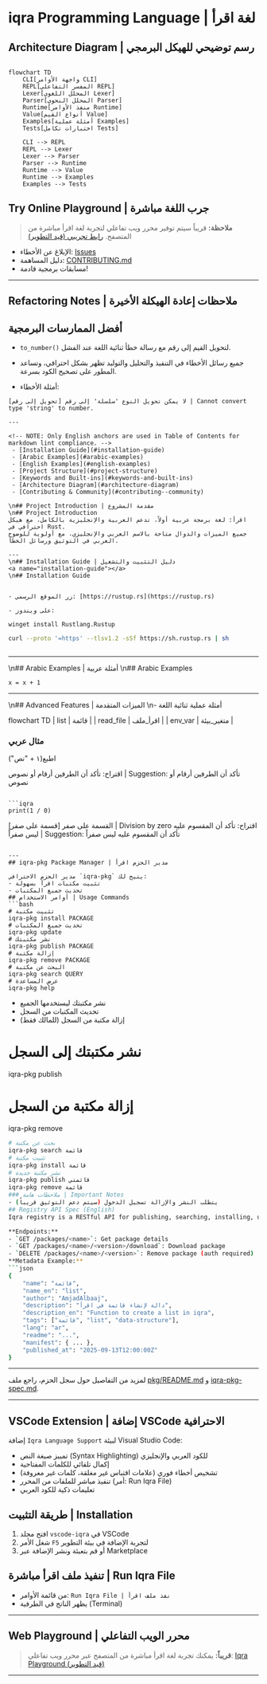 # iqra Programming Language | لغة اقرأ

## Architecture Diagram | رسم توضيحي للهيكل البرمجي

```mermaid

flowchart TD
    CLI[واجهة الأوامر CLI]
    REPL[المفسر التفاعلي REPL]
    Lexer[المحلل اللغوي Lexer]
    Parser[المحلل النحوي Parser]
    Runtime[منفذ الأوامر Runtime]
    Value[أنواع القيم Value]
    Examples[أمثلة عملية Examples]
    Tests[اختبارات تكامل Tests]

    CLI --> REPL
    REPL --> Lexer
    Lexer --> Parser
    Parser --> Runtime
    Runtime --> Value
    Runtime --> Examples
    Examples --> Tests
```

## Try Online Playground | جرب اللغة مباشرة

> **ملاحظة:** قريباً سيتم توفير محرر ويب تفاعلي لتجربة لغة اقرأ مباشرة من المتصفح.
> [رابط تجريبي (قيد التطوير)](https://iqra-playground.example.com)

- الإبلاغ عن الأخطاء: [Issues](https://github.com/AmjadAlbaaj/iqra/issues)
- دليل المساهمة: [CONTRIBUTING.md](CONTRIBUTING.md)
- مسابقات برمجية قادمة!

---

## Refactoring Notes | ملاحظات إعادة الهيكلة الأخيرة

## أفضل الممارسات البرمجية

- `to_number()` لتحويل القيم إلى رقم مع رسالة خطأ ثنائية اللغة عند الفشل.

- جميع رسائل الأخطاء في التنفيذ والتحليل والتوليد تظهر بشكل احترافي، وتساعد المطور على تصحيح الكود بسرعة.
- أمثلة الأخطاء:

```text
[تحويل إلى رقم] لا يمكن تحويل النوع 'سلسلة' إلى رقم | Cannot convert type 'string' to number.

---

<!-- NOTE: Only English anchors are used in Table of Contents for markdown lint compliance. -->
 - [Installation Guide](#installation-guide)
 - [Arabic Examples](#arabic-examples)
 - [English Examples](#english-examples)
 - [Project Structure](#project-structure)
 - [Keywords and Built-ins](#keywords-and-built-ins)
 - [Architecture Diagram](#architecture-diagram)
 - [Contributing & Community](#contributing--community)

\n## Project Introduction | مقدمة المشروع
\n## Project Introduction
اقرأ: لغة برمجة عربية أولاً، تدعم العربية والإنجليزية بالكامل، مع هيكل احترافي في Rust.
جميع الميزات والدوال متاحة بالاسم العربي والإنجليزي، مع أولوية للوضوح العربي في التوثيق ورسائل الخطأ.

---
\n## Installation Guide | دليل التثبيت والتشغيل
<a name="installation-guide"></a>
\n## Installation Guide


- زر الموقع الرسمي: [https://rustup.rs](https://rustup.rs)

- على ويندوز:

winget install Rustlang.Rustup
```

```bash
curl --proto '=https' --tlsv1.2 -sSf https://sh.rustup.rs | sh
```
```powershell
```

---
\n## Arabic Examples | أمثلة عربية
\n## Arabic Examples

```iqra
x = x + 1
```

---
\n## Advanced Features | الميزات المتقدمة
\n- أمثلة عملية ثنائية اللغة


flowchart TD
| list              | قائمة          |
| read_file         | اقرأ_ملف       |
| env_var           | متغير_بيئة     |


### مثال عربي

اطبع(١ + "نص")

اقتراح: تأكد أن الطرفين أرقام أو نصوص | Suggestion: تأكد أن الطرفين أرقام أو نصوص
```

```iqra
print(1 / 0)
```
[قسمة على صفر] القسمة على صفر | Division by zero
اقتراح: تأكد أن المقسوم عليه ليس صفراً | Suggestion: تأكد أن المقسوم عليه ليس صفراً
```

---
## iqra-pkg Package Manager | مدير الحزم اقرأ

مدير الحزم الاحترافي `iqra-pkg` يتيح لك:
- تثبيت مكتبات اقرأ بسهولة
- تحديث جميع المكتبات
## أوامر الاستخدام | Usage Commands
```bash
# تثبيت مكتبة
iqra-pkg install PACKAGE
# تحديث جميع المكتبات
iqra-pkg update
# نشر مكتبتك
iqra-pkg publish PACKAGE
# إزالة مكتبة
iqra-pkg remove PACKAGE
# البحث عن مكتبة
iqra-pkg search QUERY
# عرض المساعدة
iqra-pkg help
```

- نشر مكتبتك ليستخدمها الجميع
- تحديث المكتبات من السجل
- إزالة مكتبة من السجل (للمالك فقط)
# نشر مكتبتك إلى السجل
iqra-pkg publish <package>
# إزالة مكتبة من السجل
iqra-pkg remove <package>
```bash
# بحث عن مكتبة
iqra-pkg search قائمة
# تثبيت مكتبة
iqra-pkg install قائمة
# نشر مكتبة جديدة
iqra-pkg publish قائمتي
iqra-pkg remove قائمة
### ملاحظات هامة | Important Notes
- يتطلب النشر والإزالة تسجيل الدخول (سيتم دعم التوثيق قريباً)
## Registry API Spec (English)
Iqra registry is a RESTful API for publishing, searching, installing, updating, and removing packages. See [iqra-pkg-spec.md](pkg/iqra-pkg-spec.md) for full details.

**Endpoints:**
- `GET /packages/<name>`: Get package details
- `GET /packages/<name>/<version>/download`: Download package
- `DELETE /packages/<name>/<version>`: Remove package (auth required)
**Metadata Example:**
```json
{
    "name": "قائمة",
    "name_en": "list",
    "author": "AmjadAlbaaj",
    "description": "دالة لإنشاء قائمة في اقرأ",
    "description_en": "Function to create a list in iqra",
    "tags": ["قائمة", "list", "data-structure"],
    "lang": "ar",
    "readme": "...",
    "manifest": { ... },
    "published_at": "2025-09-13T12:00:00Z"
}
```

---
لمزيد من التفاصيل حول سجل الحزم، راجع ملف [pkg/README.md](pkg/README.md) و [iqra-pkg-spec.md](pkg/iqra-pkg-spec.md).

---
## VSCode Extension | إضافة VSCode الاحترافية

إضافة `Iqra Language Support` لبيئة Visual Studio Code:
- تمييز صيغة النص (Syntax Highlighting) للكود العربي والإنجليزي
- إكمال تلقائي للكلمات المفتاحية
- تشخيص أخطاء فوري (علامات اقتباس غير مغلقة، كلمات غير معروفة)
- تنفيذ مباشر للملفات من المحرر (أمر: Run Iqra File)
- تعليمات ذكية للكود العربي

## طريقة التثبيت | Installation
1. افتح مجلد `vscode-iqra` في VSCode
2. شغل الأمر `F5` لتجربة الإضافة في بيئة التطوير
3. أو قم بتعبئة ونشر الإضافة عبر Marketplace

## تنفيذ ملف اقرأ مباشرة | Run Iqra File
- من قائمة الأوامر: `Run Iqra File | نفذ ملف اقرأ`
- يظهر الناتج في الطرفية (Terminal)

---
## Web Playground | محرر الويب التفاعلي

> **قريباً:** يمكنك تجربة لغة اقرأ مباشرة من المتصفح عبر محرر ويب تفاعلي:
> [Iqra Playground (قيد التطوير)](https://iqra-playground.example.com)

---

